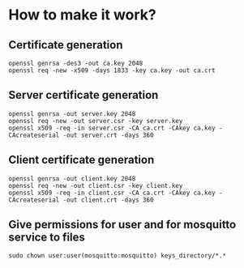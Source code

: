 # How to make it work? 
## Certificate generation

```
openssl genrsa -des3 -out ca.key 2048
openssl req -new -x509 -days 1833 -key ca.key -out ca.crt
```
## Server certificate generation
```
openssl genrsa -out server.key 2048
openssl req -new -out server.csr -key server.key
openssl x509 -req -in server.csr -CA ca.crt -CAkey ca.key -CAcreateserial -out server.crt -days 360
```
## Client certificate generation
```
openssl genrsa -out client.key 2048
openssl req -new -out client.csr -key client.key
openssl x509 -req -in client.csr -CA ca.crt -CAkey ca.key -CAcreateserial -out client.crt -days 360
```
## Give permissions for user and for mosquitto service to files
```
sudo chown user:user(mosquitto:mosquitto) keys_directory/*.* 
```